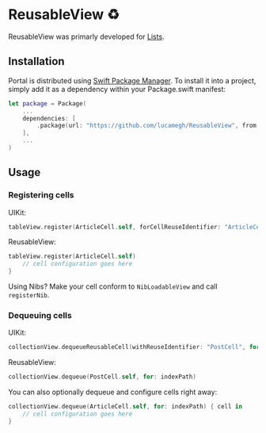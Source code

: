 # ReusableView ♻️

ReusableView was primarly developed for [Lists](https://github.com/lucamegh/Lists).

## Installation

Portal is distributed using [Swift Package Manager](https://swift.org/package-manager). To install it into a project, simply add it as a dependency within your Package.swift manifest:
```swift
let package = Package(
    ...
    dependencies: [
        .package(url: "https://github.com/lucamegh/ReusableView", from: "1.0.0")
    ],
    ...
)
```

## Usage

### Registering cells

UIKit:
```swift
tableView.register(ArticleCell.self, forCellReuseIdentifier: "ArticleCell")
```

ReusableView:
```swift
tableView.register(ArticleCell.self)
    // cell configuration goes here
}
```

Using Nibs? Make your cell conform to `NibLoadableView` and call `registerNib`.

### Dequeuing cells

UIKit:
```swift
collectionView.dequeueReusableCell(withReuseIdentifier: "PostCell", for: indexPath) as! PostCell
```

ReusableView:
```swift
collectionView.dequeue(PostCell.self, for: indexPath)
```

You can also optionally dequeue and configure cells right away:
```swift
collectionView.dequeue(ArticleCell.self, for: indexPath) { cell in
    // cell configuration goes here
}
```
